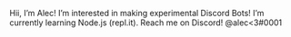  Hii, I’m Alec!
 I’m interested in making experimental Discord Bots!
 I’m currently learning Node.js (repl.it).
 Reach me on Discord! @alec<3#0001
